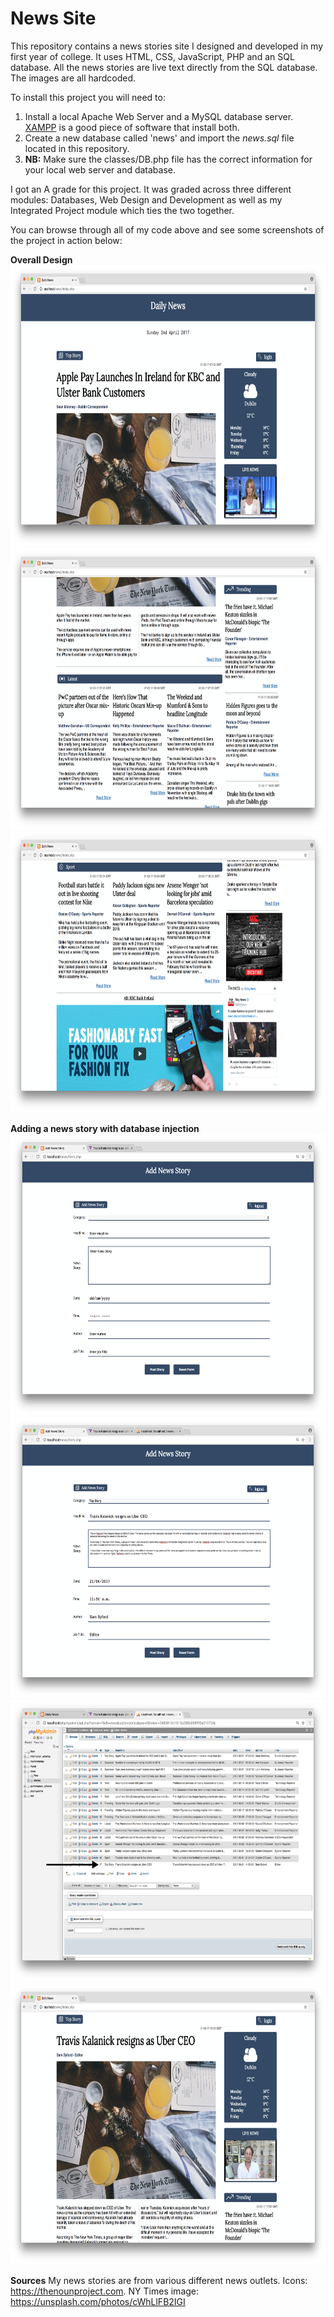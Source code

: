 # News Site
This repository contains a news stories site I designed and developed in my first year of college.
It uses HTML, CSS, JavaScript, PHP and an SQL database. All the news stories are live text directly from the SQL database. The images are all hardcoded.

To install this project you will need to:
1. Install a local Apache Web Server and a MySQL database server. <a href="https://www.apachefriends.org/index.html">XAMPP</a> is a good piece of software that install both.   
2. Create a new database called 'news' and import the <i>news.sql</i> file located in this repository.
3. <b>NB:</b> Make sure the classes/DB.php file has the correct information for your local web server and database.

I got an A grade for this project. It was graded across three different modules: Databases, Web Design and Development as well as my Integrated Project module which ties the two together.

You can browse through all of my code above and see some screenshots of the project in action below:

<b>Overall Design</b>
<img src="https://raw.githubusercontent.com/MarkSweeney96/news_site/master/screenshots/news-site-sc1.png" alt="screenshot1" height="450">
<br>
<img src="https://raw.githubusercontent.com/MarkSweeney96/news_site/master/screenshots/news-site-sc2.png" alt="screenshot2" height="450">
<br>
<img src="https://raw.githubusercontent.com/MarkSweeney96/news_site/master/screenshots/news-site-sc3.png" alt="screenshot3" height="450">

<b>Adding a news story with database injection</b>
<img src="https://raw.githubusercontent.com/MarkSweeney96/news_site/master/screenshots/empty-form.png" alt="empty-form" height="450">
<br>
<img src="https://raw.githubusercontent.com/MarkSweeney96/news_site/master/screenshots/form-with-data.png" alt="form-with-data" height="450">
<br>
<img src="https://raw.githubusercontent.com/MarkSweeney96/news_site/master/screenshots/database-injection.png" alt="database-injection" height="450">
<br>
<img src="https://raw.githubusercontent.com/MarkSweeney96/news_site/master/screenshots/updated-news-story.png" alt="updated-news-story" height="450">


<b>Sources</b>
My news stories are from various different news outlets.
Icons: https://thenounproject.com.
NY Times image: https://unsplash.com/photos/cWhLlFB2IGI

